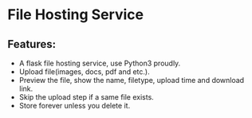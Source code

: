 # File Hosting Service

## Features:

- A flask file hosting service, use Python3 proudly.
- Upload file(images, docs, pdf and etc.).
- Preview the file, show the name, filetype, upload time and download link.
- Skip the upload step if a same file exists.
- Store forever unless you delete it.

